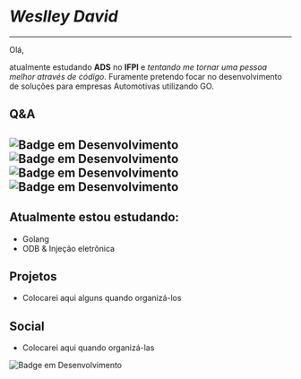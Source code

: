 # *Weslley David*
---

Olá,

atualmente estudando **ADS** no **IFPI** e *tentando me tornar uma pessoa melhor através de código*.
Furamente pretendo focar no desenvolvimento de soluções para empresas Automotivas utilizando GO.

## Q&A

![Badge em Desenvolvimento](http://img.shields.io/static/v1?label=SETUP&message=PC%20Mint%20i5%208gb&color=green&style=for-the-badge)
![Badge em Desenvolvimento](http://img.shields.io/static/v1?label=TECNOLOGIA%20PREFERIDA&message=SQL&color=purple&style=for-the-badge)
![Badge em Desenvolvimento](http://img.shields.io/static/v1?label=STACK&message=BACKEND&color=red&style=for-the-badge)
![Badge em Desenvolvimento](http://img.shields.io/static/v1?label=FRAMEWORK&message=GIN&color=blue&style=for-the-badge)
---
## Atualmente estou estudando:
- Golang
- ODB & Injeção eletrônica
## Projetos
- Colocarei aqui alguns quando organizá-los

## Social
- Colocarei aqui quando organizá-las


![Badge em Desenvolvimento](http://img.shields.io/static/v1?label=STATUS&message=EM%20DESENVOLVIMENTO&color=GREEN&style=for-the-badge)

<!---
wedexe/wedexe is a ✨ special ✨ repository because its `README.md` (this file) appears on your GitHub profile.
You can click the Preview link to take a look at your changes.
--->
